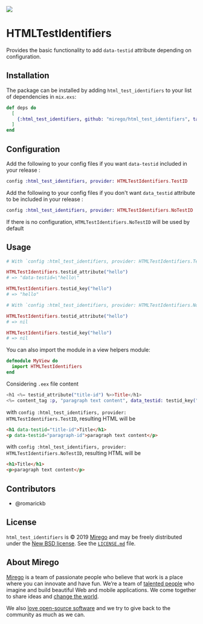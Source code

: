 [![](https://github.com/mirego/html_test_identifiers/workflows/CI/badge.svg?branch%3Amaster)](https://github.com/mirego/html_test_identifiers/actions)

# HTMLTestIdentifiers

Provides the basic functionality to add `data-testid` attribute depending on configuration.

## Installation

The package can be installed by adding `html_test_identifiers` to your list of dependencies in `mix.exs`:

```elixir
def deps do
  [
    {:html_test_identifiers, github: "mirego/html_test_identifiers", tag: "v0.1.1"}
  ]
end
```

## Configuration

Add the following to your config files if you want `data-testid` included in your release :

```elixir
config :html_test_identifiers, provider: HTMLTestIdentifiers.TestID
```

Add the following to your config files if you don't want `data_testid` attribute to be included in your release :

```elixir
config :html_test_identifiers, provider: HTMLTestIdentifiers.NoTestID
```

If there is no configuration, `HTMLTestIdentifiers.NoTestID` will be used by default

## Usage

```elixir
# With `config :html_test_identifiers, provider: HTMLTestIdentifiers.TestID`

HTMLTestIdentifiers.testid_attribute("hello")
# => "data-testid=\"hello\"

HTMLTestIdentifiers.testid_key("hello")
# => "hello"

# With `config :html_test_identifiers, provider: HTMLTestIdentifiers.NoTestID`

HTMLTestIdentifiers.testid_attribute("hello")
# => nil

HTMLTestIdentifiers.testid_key("hello")
# => nil
```

You can also import the module in a view helpers module:

```elixir
defmodule MyView do
  import HTMLTestIdentifiers
end
```

Considering `.eex` file content

```elixir
<h1 <%= testid_attribute("title-id") %>>Title</h1>
<%= content_tag :p, "paragraph text content", data_testid: testid_key("paragraph-id") %>
```

with `config :html_test_identifiers, provider: HTMLTestIdentifiers.TestID`, resulting HTML will be

```html
<h1 data-testid="title-id">Title</h1>
<p data-testid="paragraph-id">paragraph text content</p>
```

with `config :html_test_identifiers, provider: HTMLTestIdentifiers.NoTestID`, resulting HTML will be

```html
<h1>Title</h1>
<p>paragraph text content</p>
```

## Contributors

- @romarickb

## License

`html_test_identifiers` is © 2019 [Mirego](https://www.mirego.com) and may be freely distributed under the [New BSD license](http://opensource.org/licenses/BSD-3-Clause). See the [`LICENSE.md`](https://github.com/mirego/html_test_identifiers/blob/master/LICENSE.md) file.

## About Mirego

[Mirego](https://www.mirego.com) is a team of passionate people who believe that work is a place where you can innovate and have fun. We’re a team of [talented people](https://life.mirego.com) who imagine and build beautiful Web and mobile applications. We come together to share ideas and [change the world](http://www.mirego.org).

We also [love open-source software](https://open.mirego.com) and we try to give back to the community as much as we can.
